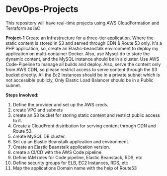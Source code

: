 # DevOps-Projects

This repository will have real-time projects using AWS CloudFormation and Terraform as IaC

**Project-1**
Create an Infrastructure for a three-tier application. Where the static content is stored in S3 and served through CDN & Route 53 only.
It's a PHP application, so, create an Elastic-beanstalk environment to deploy my application on multi-container Docker. Also, use Mysql-db to store the dynamic content, and the MySQL instance should be in a cluster. Use AWS Code-Pipeline to manage all builds and deploy. Also, serve the content only from AWS CDN, so please restrict access to serve content through the S3 bucket directly. All the Ec2 instances should be in a private subnet which is not accessible publicly, Only Elastic Load Balancer should be in a Public subnet.

**Steps Involved:**
1) Define the provider and set up the AWS creds.
2) create VPC and subnets
3) create an S3 bucket for storing static content and restrict public access to it.
4) Create a CloudFront distribution for serving content through CDN and Route 53.
5) create MySQL DB cluster.
6) Set up an Elastic Beanstalk application and environment.
7) Create an Elastic Beanstalk application version.
8) create a CI/CD with the AWS Code pipeline
9) Define IAM roles for Code pipeline, Elastic Beanstack, RDS, etc
10) Define security groups for ELB, EC2 Instances, RDS, etc
11) Map the applications Domain name with the help of Route53
